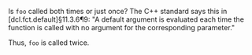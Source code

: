 Is `foo` called both times or just once? The C++ standard says this in [dcl.fct.default]§11.3.6¶9: "A default argument is evaluated each time the function is called with no argument for the corresponding parameter."

Thus, `foo` is called twice.
